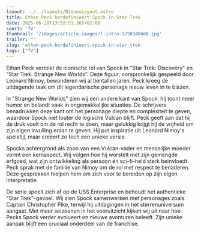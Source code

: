 ```yaml
---
layout: ../../layouts/NieuwsLayout.astro
title: Ethan Peck herdefinieert Spock in Star Trek
date: 2025-06-20T13:52:51.365+02:00
soort: 'TV'
thumbnail: '/images/article-images/l-intro-1750348660.jpg'
trailer: ""
slug: 'ethan-peck-herdefinieert-spock-in-star-trek'
tags: ["TV"]
---
```


Ethan Peck vertolkt de iconische rol van Spock in "Star Trek: Discovery" en
"Star Trek: Strange New Worlds". Deze figuur, oorspronkelijk gespeeld door
Leonard Nimoy, bewonderen wij al tientallen jaren. Peck kreeg de uitdagende taak
om dit legendarische personage nieuw leven in te blazen.

In "Strange New Worlds" zien wij een andere kant van Spock: hij toont meer humor
en belandt vaak in ongemakkelijke situaties. De schrijvers benadrukken deze kant
om het personage diepte en complexiteit te geven, waardoor Spock niet louter de
logische Vulcan blijft. Peck geeft aan dat hij de druk voelt om de rol recht te
doen, maar gelukkig krijgt hij de vrijheid om zijn eigen invulling eraan te
geven. Hij put inspiratie uit Leonard Nimoy's spelstijl, maar creëert zo toch
een unieke versie.

Spocks achtergrond als zoon van een Vulcan-vader en menselijke moeder vormt een
kernaspect. Wij volgen hoe hij worstelt met zijn gemengde erfgoed, wat zijn
ontwikkeling als persoon en sci-fi-held sterk beïnvloedt. Peck sprak met de
familie van Nimoy om de rol met respect te benaderen. Deze gesprekken hielpen
hem om zich voor te bereiden op zijn eigen interpretatie.

De serie speelt zich af op de USS Enterprise en behoudt het authentieke "Star
Trek"-gevoel. Wij zien Spock samenwerken met personages zoals Captain
Christopher Pike, terwijl hij uitdagingen in het sterrenuniversum aangaat. Met
meer seizoenen in het vooruitzicht kijken wij uit naar hoe Pecks Spock verder
evolueert en nieuwe avonturen beleeft. Zijn unieke aanpak blijft een cruciaal
onderdeel van de franchise.